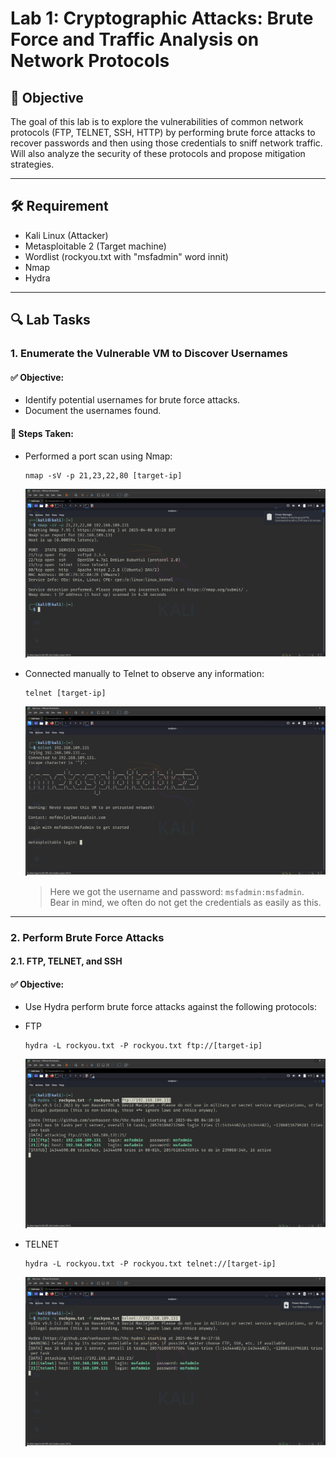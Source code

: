 # Lab 1: Cryptographic Attacks: Brute Force and Traffic Analysis on Network Protocols

## 🎯 Objective
The goal of this lab is to explore the vulnerabilities of common network protocols (FTP, TELNET, SSH, HTTP) by performing brute force attacks to recover passwords and then using those credentials to sniff network traffic. Will also analyze the security of these protocols and propose mitigation strategies.

---

## 🛠️ Requirement

- Kali Linux       (Attacker)
- Metasploitable 2 (Target machine)
- Wordlist         (rockyou.txt with "msfadmin" word innit)
- Nmap
- Hydra
---

## 🔍 Lab Tasks

### 1. Enumerate the Vulnerable VM to Discover Usernames

#### ✅ Objective:
- Identify potential usernames for brute force attacks.
- Document the usernames found.

#### 🔧 Steps Taken:

- Performed a port scan using Nmap:
  ```
  nmap -sV -p 21,23,22,80 [target-ip]
  ```
  ![image](nmap-scan-open-port-on-target-machine.png)

- Connected manually to Telnet to observe any information:
  ```
  telnet [target-ip]
  ```
  ![image](telnet-to-target-machine.png)
  > Here we got the username and password: ```msfadmin:msfadmin```. Bear in mind, we often do not get the credentials as easily as this.


---
### 2.  Perform Brute Force Attacks
#### 2.1. FTP, TELNET, and SSH

#### ✅ Objective:
- Use Hydra perform brute force attacks against the following protocols:

- FTP
  ```
  hydra -L rockyou.txt -P rockyou.txt ftp://[target-ip]
  ```
  ![image](hydra-bruteforce-ftp.png)
  
- TELNET
  ```
  hydra -L rockyou.txt -P rockyou.txt telnet://[target-ip]
  ```
  ![image](hydra-bruteforce-telnet.png)



